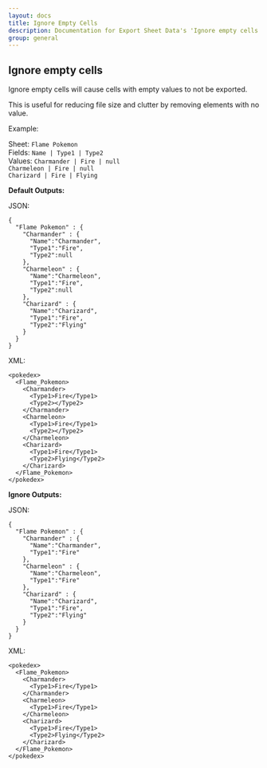 ```yaml
---
layout: docs
title: Ignore Empty Cells
description: Documentation for Export Sheet Data's 'Ignore empty cells' option.
group: general
---
```


Ignore empty cells
------------------
Ignore empty cells will cause cells with empty values to not be exported.

This is useful for reducing file size and clutter by removing elements with no value.

Example:

Sheet: `Flame Pokemon`<br>
Fields: `Name | Type1 | Type2`<br>
Values: `Charmander | Fire | null`<br>
  `Charmeleon | Fire | null`<br>
  `Charizard | Fire | Flying`
  
  <b>Default Outputs:</b>
  
  JSON:
  ```
  {
    "Flame Pokemon" : {
      "Charmander" : {
        "Name":"Charmander",
        "Type1":"Fire",
        "Type2":null
      },
      "Charmeleon" : {
        "Name":"Charmeleon",
        "Type1":"Fire",
        "Type2":null
      },
      "Charizard" : {
        "Name":"Charizard",
        "Type1":"Fire",
        "Type2":"Flying"
      }
    }
  }
  ```
  XML:
  ```
  <pokedex>
    <Flame_Pokemon>
      <Charmander>
        <Type1>Fire</Type1>
        <Type2></Type2>
      </Charmander>
      <Charmeleon>
        <Type1>Fire</Type1>
        <Type2></Type2>
      </Charmeleon>
      <Charizard>
        <Type1>Fire</Type1>
        <Type2>Flying</Type2>
      </Charizard>
    </Flame_Pokemon>
  </pokedex>
  ```
  
   <b>Ignore Outputs:</b>
  
  JSON:
  ```
  {
    "Flame Pokemon" : {
      "Charmander" : {
        "Name":"Charmander",
        "Type1":"Fire"
      },
      "Charmeleon" : {
        "Name":"Charmeleon",
        "Type1":"Fire"
      },
      "Charizard" : {
        "Name":"Charizard",
        "Type1":"Fire",
        "Type2":"Flying"
      }
    }
  }
  ```
  XML:
  ```
  <pokedex>
    <Flame_Pokemon>
      <Charmander>
        <Type1>Fire</Type1>
      </Charmander>
      <Charmeleon>
        <Type1>Fire</Type1>
      </Charmeleon>
      <Charizard>
        <Type1>Fire</Type1>
        <Type2>Flying</Type2>
      </Charizard>
    </Flame_Pokemon>
  </pokedex>
  ```
